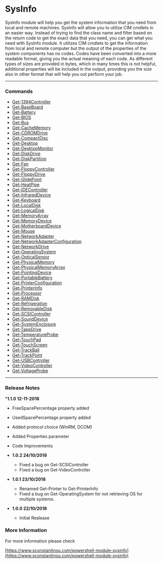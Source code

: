 # SysInfo

SysInfo module will help you get the system information that you need from local and remote machines.
SysInfo will allow you to utilize CIM cmdlets in an easier way. Instead of trying to find the class name and filter
based on the return code to get the exact data that you need, you can get what you need with SysInfo module. It
utilizes CIM cmdlets to get the information from local and remote computer but the output of the properties of
the system components has no codes. Codes have been converted into a more readable format, giving you the
actual meaning of each code. As different types of sizes are provided in bytes, which in many times this is not
helpful, additional properties will be included in the output, providing you the size also in other format that
will help you out perform your job.

---

### Commands

* [Get-1394Controller](https://www.sconstantinou.com/Get-1394Controller)
* [Get-BaseBoard](https://www.sconstantinou.com/Get-BaseBoard)
* [Get-Battery](https://www.sconstantinou.com/Get-Battery)
* [Get-BIOS](https://www.sconstantinou.com/Get-BIOS)
* [Get-Bus](https://www.sconstantinou.com/Get-Bus)
* [Get-CacheMemory](https://www.sconstantinou.com/Get-CacheMemory)
* [Get-CDROMDrive](https://www.sconstantinou.com/Get-CDROMDrive)
* [Get-CompactDisc](https://www.sconstantinou.com/Get-CompactDisc)
* [Get-Desktop](https://www.sconstantinou.com/Get-Desktop)
* [Get-DesktopMonitor](https://www.sconstantinou.com/Get-DesktopMonitor)
* [Get-DiskDrive](https://www.sconstantinou.com/Get-DiskDrive)
* [Get-DiskPartition](https://www.sconstantinou.com/Get-DiskPartition)
* [Get-Fan](https://www.sconstantinou.com/Get-Fan)
* [Get-FloppyController](https://www.sconstantinou.com/Get-FloppyController)
* [Get-FloppyDrive](https://www.sconstantinou.com/Get-FloppyDrive)
* [Get-GlidePoint](https://www.sconstantinou.com/Get-GlidePoint)
* [Get-HeatPipe](https://www.sconstantinou.com/Get-HeatPipe)
* [Get-IDEController](https://www.sconstantinou.com/Get-IDEController)
* [Get-InfraredDevice](https://www.sconstantinou.com/Get-InfraredDevice)
* [Get-Keyboard](https://www.sconstantinou.com/Get-Keyboard)
* [Get-LocalDisk](https://www.sconstantinou.com/Get-LocalDisk)
* [Get-LogicalDisk](https://www.sconstantinou.com/Get-LogicalDisk)
* [Get-MemoryArray](https://www.sconstantinou.com/Get-MemoryArray)
* [Get-MemoryDevice](https://www.sconstantinou.com/Get-MemoryDevice)
* [Get-MotherboardDevice](https://www.sconstantinou.com/Get-MotherboardDevice)
* [Get-Mouse](https://www.sconstantinou.com/Get-Mouse)
* [Get-NetworkAdapter](https://www.sconstantinou.com/Get-NetworkAdapter)
* [Get-NetworkAdapterConfiguration](https://www.sconstantinou.com/Get-NetworkAdapterConfiguration)
* [Get-NetworkDrive](https://www.sconstantinou.com/Get-NetworkDrive)
* [Get-OperatingSystem](https://www.sconstantinou.com/Get-OperatingSystem)
* [Get-OpticalSensor](https://www.sconstantinou.com/Get-OpticalSensor)
* [Get-PhysicalMemory](https://www.sconstantinou.com/Get-PhysicalMemory)
* [Get-PhysicalMemoryArray](https://www.sconstantinou.com/Get-PhysicalMemoryArray)
* [Get-PointingDevice](https://www.sconstantinou.com/Get-PointingDevice)
* [Get-PortableBattery](https://www.sconstantinou.com/Get-PortableBattery)
* [Get-PrinterConfiguration](https://www.sconstantinou.com/Get-PrinterConfiguration)
* [Get-PrinterInfo](https://www.sconstantinou.com/Get-PrinterInfo)
* [Get-Processor](https://www.sconstantinou.com/Get-Processor)
* [Get-RAMDisk](https://www.sconstantinou.com/Get-RAMDisk)
* [Get-Refrigeration](https://www.sconstantinou.com/Get-Refrigeration)
* [Get-RemovableDisk](https://www.sconstantinou.com/Get-RemovableDisk)
* [Get-SCSIController](https://www.sconstantinou.com/Get-SCSIController)
* [Get-SoundDevice](https://www.sconstantinou.com/Get-SoundDevice)
* [Get-SystemEnclosure](https://www.sconstantinou.com/Get-SystemEnclosure)
* [Get-TapeDrive](https://www.sconstantinou.com/Get-TapeDrive)
* [Get-TemperatureProbe](https://www.sconstantinou.com/Get-TemperatureProbe)
* [Get-TouchPad](https://www.sconstantinou.com/Get-TouchPad)
* [Get-TouchScreen](https://www.sconstantinou.com/Get-TouchScreen)
* [Get-TrackBall](https://www.sconstantinou.com/Get-TrackBall)
* [Get-TrackPoint](https://www.sconstantinou.com/Get-TrackPoint)
* [Get-USBController](https://www.sconstantinou.com/Get-USBController)
* [Get-VideoController](https://www.sconstantinou.com/Get-VideoController)
* [Get-VoltageProbe](https://www.sconstantinou.com/Get-VoltageProbe)

---

### Release Notes

*__1.1.0 12-11-2018__
  * FreeSpacePercentage property added
  * UsedSpacePercentage property added
  * Added protocol choice (WinRM, DCOM)
  * Added Properties parameter
  * Code Improvements

* __1.0.2 24/10/2018__
  * Fixed a bug on Get-SCSIController
  * Fixed a bug on Get-VideoController

* __1.0.1 23/10/2018__
  * Renamed Get-Printer to Get-PrinterInfo
  * Fixed a bug on Get-OperatingSystem for not retrieving OS for multiple systems.

* __1.0.0 22/10/2018__
  * Initial Realease

### More Information

For more information please check

[https://www.sconstantinou.com/powershell-module-sysinfo](https://www.sconstantinou.com/powershell-module-sysinfo)